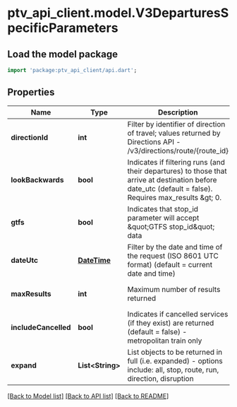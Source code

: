 # ptv_api_client.model.V3DeparturesSpecificParameters

## Load the model package
```dart
import 'package:ptv_api_client/api.dart';
```

## Properties
Name | Type | Description | Notes
------------ | ------------- | ------------- | -------------
**directionId** | **int** | Filter by identifier of direction of travel; values returned by Directions API - /v3/directions/route/{route_id} | [optional] [default to null]
**lookBackwards** | **bool** | Indicates if filtering runs (and their departures) to those that arrive at destination before date_utc (default &#x3D; false). Requires max_results &amp;gt; 0. | [optional] [default to null]
**gtfs** | **bool** | Indicates that stop_id parameter will accept \&quot;GTFS stop_id\&quot; data | [optional] [default to null]
**dateUtc** | [**DateTime**](DateTime.md) | Filter by the date and time of the request (ISO 8601 UTC format) (default &#x3D; current date and time) | [optional] [default to null]
**maxResults** | **int** | Maximum number of results returned | [optional] [default to null]
**includeCancelled** | **bool** | Indicates if cancelled services (if they exist) are returned (default &#x3D; false) - metropolitan train only | [optional] [default to null]
**expand** | **List&lt;String&gt;** | List objects to be returned in full (i.e. expanded) - options include: all, stop, route, run, direction, disruption | [optional] [default to []]

[[Back to Model list]](../README.md#documentation-for-models) [[Back to API list]](../README.md#documentation-for-api-endpoints) [[Back to README]](../README.md)


